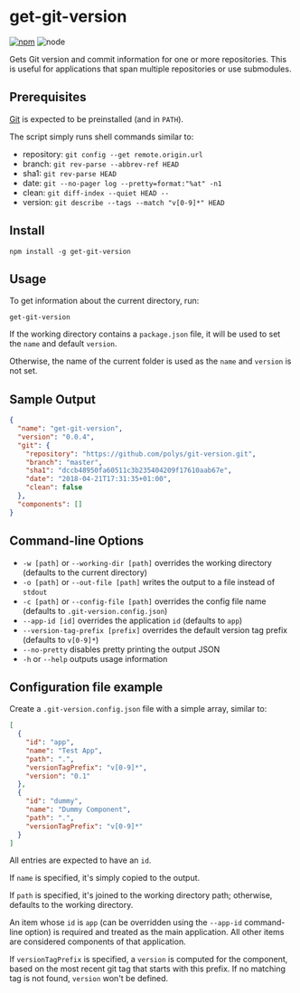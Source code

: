 # get-git-version

[![npm](https://img.shields.io/npm/v/get-git-version.svg)](https://www.npmjs.com/package/get-git-version)
![node](https://img.shields.io/node/v/get-git-version.svg)

Gets Git version and commit information for one or more repositories. This is useful for applications that span multiple repositories or use submodules.

## Prerequisites
[Git](https://git-scm.com/) is expected to be preinstalled (and in `PATH`).

The script simply runs shell commands similar to:

  - repository: `git config --get remote.origin.url`
  - branch: `git rev-parse --abbrev-ref HEAD`
  - sha1: `git rev-parse HEAD`
  - date: `git --no-pager log --pretty=format:"%at" -n1`
  - clean: `git diff-index --quiet HEAD --`
  - version: `git describe --tags --match "v[0-9]*" HEAD`

## Install

```
npm install -g get-git-version
```

## Usage

To get information about the current directory, run:

```
get-git-version
```

If the working directory contains a `package.json` file, it will be used to set the `name` and default `version`.

Otherwise, the name of the current folder is used as the `name` and `version` is not set.

## Sample Output

```json
{
  "name": "get-git-version",
  "version": "0.0.4",
  "git": {
    "repository": "https://github.com/polys/git-version.git",
    "branch": "master",
    "sha1": "dccb48950fa60511c3b235404209f17610aab67e",
    "date": "2018-04-21T17:31:35+01:00",
    "clean": false
  },
  "components": []
}
```

## Command-line Options

* `-w [path]` or `--working-dir [path]` overrides the working directory (defaults to the current directory)
* `-o [path]` or `--out-file [path]` writes the output to a file instead of `stdout`
* `-c [path]` or `--config-file [path]` overrides the config file name (defaults to `.git-version.config.json`)
* `--app-id [id]` overrides the application `id` (defaults to `app`)
* `--version-tag-prefix [prefix]` overrides the default version tag prefix (defaults to `v[0-9]*`)
* `--no-pretty` disables pretty printing the output JSON
* `-h` or `--help` outputs usage information

## Configuration file example

Create a `.git-version.config.json` file with a simple array, similar to:

```json
[
  {
    "id": "app",
    "name": "Test App",
    "path": ".",
    "versionTagPrefix": "v[0-9]*",
    "version": "0.1"
  },
  {
    "id": "dummy",
    "name": "Dummy Component",
    "path": ".",
    "versionTagPrefix": "v[0-9]*"
  }
]
```

All entries are expected to have an `id`.

If `name` is specified, it's simply copied to the output.

If `path` is specified, it's joined to the working directory path; otherwise, defaults to the working directory.

An item whose `id` is `app` (can be overridden using the `--app-id` command-line option) is required and treated as the main application. All other items are considered components of that application.

If `versionTagPrefix` is specified, a `version` is computed for the component, based on the most recent git tag that starts with this prefix. If no matching tag is not found, `version` won't be defined.
